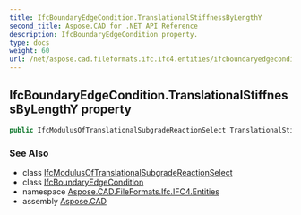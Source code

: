 ```yaml
---
title: IfcBoundaryEdgeCondition.TranslationalStiffnessByLengthY
second_title: Aspose.CAD for .NET API Reference
description: IfcBoundaryEdgeCondition property. 
type: docs
weight: 60
url: /net/aspose.cad.fileformats.ifc.ifc4.entities/ifcboundaryedgecondition/translationalstiffnessbylengthy/
---
```

## IfcBoundaryEdgeCondition.TranslationalStiffnessByLengthY property

```csharp
public IfcModulusOfTranslationalSubgradeReactionSelect TranslationalStiffnessByLengthY { get; set; }
```

### See Also

* class [IfcModulusOfTranslationalSubgradeReactionSelect](../../../aspose.cad.fileformats.ifc.ifc4.types/ifcmodulusoftranslationalsubgradereactionselect/)
* class [IfcBoundaryEdgeCondition](../)
* namespace [Aspose.CAD.FileFormats.Ifc.IFC4.Entities](../../../aspose.cad.fileformats.ifc.ifc4.entities/)
* assembly [Aspose.CAD](../../../)


